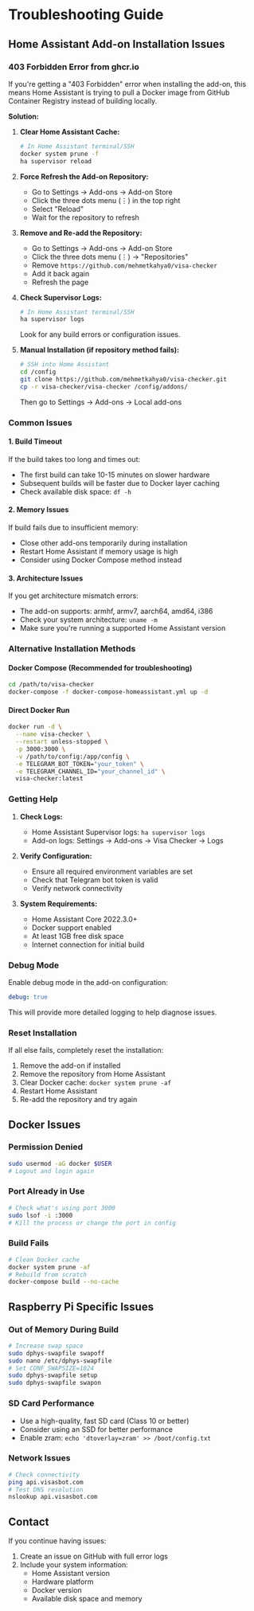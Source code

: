 # Troubleshooting Guide

## Home Assistant Add-on Installation Issues

### 403 Forbidden Error from ghcr.io

If you're getting a "403 Forbidden" error when installing the add-on, this means Home Assistant is trying to pull a Docker image from GitHub Container Registry instead of building locally.

**Solution:**

1. **Clear Home Assistant Cache:**
   ```bash
   # In Home Assistant terminal/SSH
   docker system prune -f
   ha supervisor reload
   ```

2. **Force Refresh the Add-on Repository:**
   - Go to Settings → Add-ons → Add-on Store
   - Click the three dots menu (⋮) in the top right
   - Select "Reload"
   - Wait for the repository to refresh

3. **Remove and Re-add the Repository:**
   - Go to Settings → Add-ons → Add-on Store
   - Click the three dots menu (⋮) → "Repositories"
   - Remove `https://github.com/mehmetkahya0/visa-checker`
   - Add it back again
   - Refresh the page

4. **Check Supervisor Logs:**
   ```bash
   # In Home Assistant terminal/SSH
   ha supervisor logs
   ```
   Look for any build errors or configuration issues.

5. **Manual Installation (if repository method fails):**
   ```bash
   # SSH into Home Assistant
   cd /config
   git clone https://github.com/mehmetkahya0/visa-checker.git
   cp -r visa-checker/visa-checker /config/addons/
   ```
   Then go to Settings → Add-ons → Local add-ons

### Common Issues

#### 1. Build Timeout
If the build takes too long and times out:
- The first build can take 10-15 minutes on slower hardware
- Subsequent builds will be faster due to Docker layer caching
- Check available disk space: `df -h`

#### 2. Memory Issues
If build fails due to insufficient memory:
- Close other add-ons temporarily during installation
- Restart Home Assistant if memory usage is high
- Consider using Docker Compose method instead

#### 3. Architecture Issues
If you get architecture mismatch errors:
- The add-on supports: armhf, armv7, aarch64, amd64, i386
- Check your system architecture: `uname -m`
- Make sure you're running a supported Home Assistant version

### Alternative Installation Methods

#### Docker Compose (Recommended for troubleshooting)
```bash
cd /path/to/visa-checker
docker-compose -f docker-compose-homeassistant.yml up -d
```

#### Direct Docker Run
```bash
docker run -d \
  --name visa-checker \
  --restart unless-stopped \
  -p 3000:3000 \
  -v /path/to/config:/app/config \
  -e TELEGRAM_BOT_TOKEN="your_token" \
  -e TELEGRAM_CHANNEL_ID="your_channel_id" \
  visa-checker:latest
```

### Getting Help

1. **Check Logs:**
   - Home Assistant Supervisor logs: `ha supervisor logs`
   - Add-on logs: Settings → Add-ons → Visa Checker → Logs

2. **Verify Configuration:**
   - Ensure all required environment variables are set
   - Check that Telegram bot token is valid
   - Verify network connectivity

3. **System Requirements:**
   - Home Assistant Core 2022.3.0+
   - Docker support enabled
   - At least 1GB free disk space
   - Internet connection for initial build

### Debug Mode

Enable debug mode in the add-on configuration:
```yaml
debug: true
```

This will provide more detailed logging to help diagnose issues.

### Reset Installation

If all else fails, completely reset the installation:

1. Remove the add-on if installed
2. Remove the repository from Home Assistant
3. Clear Docker cache: `docker system prune -af`
4. Restart Home Assistant
5. Re-add the repository and try again

## Docker Issues

### Permission Denied
```bash
sudo usermod -aG docker $USER
# Logout and login again
```

### Port Already in Use
```bash
# Check what's using port 3000
sudo lsof -i :3000
# Kill the process or change the port in config
```

### Build Fails
```bash
# Clean Docker cache
docker system prune -af
# Rebuild from scratch
docker-compose build --no-cache
```

## Raspberry Pi Specific Issues

### Out of Memory During Build
```bash
# Increase swap space
sudo dphys-swapfile swapoff
sudo nano /etc/dphys-swapfile
# Set CONF_SWAPSIZE=1024
sudo dphys-swapfile setup
sudo dphys-swapfile swapon
```

### SD Card Performance
- Use a high-quality, fast SD card (Class 10 or better)
- Consider using an SSD for better performance
- Enable zram: `echo 'dtoverlay=zram' >> /boot/config.txt`

### Network Issues
```bash
# Check connectivity
ping api.visasbot.com
# Test DNS resolution
nslookup api.visasbot.com
```

## Contact

If you continue having issues:
1. Create an issue on GitHub with full error logs
2. Include your system information:
   - Home Assistant version
   - Hardware platform
   - Docker version
   - Available disk space and memory
